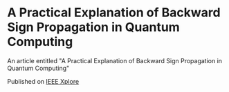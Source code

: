 #  A Practical Explanation of Backward Sign Propagation in Quantum Computing

An article entitled "A Practical Explanation of Backward Sign Propagation in Quantum Computing"

Published on [IEEE Xplore](https://ieeexplore.ieee.org/document/9274649)
